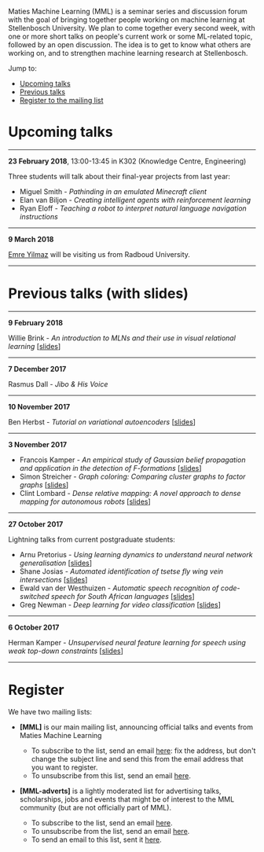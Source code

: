 Maties Machine Learning (MML) is a seminar series and discussion forum with the goal of bringing together people working on machine learning at Stellenbosch University. We plan to come together every second week, with one or more short talks on people's current work or some ML-related topic, followed by an open discussion. The idea is to get to know what others are working on, and to strengthen machine learning research at Stellenbosch.

Jump to:

- [Upcoming talks](#upcoming-talks)
- [Previous talks](#previous-talks-with-slides)
- [Register to the mailing list](#register)


# Upcoming talks

* * *

**23 February 2018**, 13:00-13:45 in K302 (Knowledge Centre, Engineering)

Three students will talk about their final-year projects from last year:

- Miguel Smith - _Pathinding in an emulated Minecraft client_
- Elan van Biljon - _Creating intelligent agents with reinforcement learning_
- Ryan Eloff - _Teaching a robot  to interpret natural language navigation instructions_

* * *

**9 March 2018**

[Emre Yilmaz](https://sites.google.com/site/schemreier/) will be visiting us from Radboud University.


* * *

# Previous talks (with slides)

* * *

**9 February 2018**

Willie Brink - _An introduction to MLNs and their use in visual relational learning_ [[slides](slides/2018-02-09_brink.pdf)]

* * *

**7 December 2017**

Rasmus Dall - _Jibo & His Voice_

* * *

**10 November 2017**

Ben Herbst - _Tutorial on variational autoencoders_ [[slides](slides/2017-11-10_herbst.pdf)]

* * *

**3 November 2017**

- Francois Kamper - _An empirical study of Gaussian belief propagation and application in the detection of F-formations_ [[slides](slides/2017-11-03_kamper.pdf)]
- Simon Streicher - _Graph coloring: Comparing cluster graphs to factor graphs_ [[slides](slides/2017-11-03_streicher.pdf)]
- Clint Lombard - _Dense relative mapping: A novel approach to dense mapping for autonomous robots_ [[slides](slides/2017-11-03_lombard.pdf)]

* * *

**27 October 2017**

Lightning talks from current postgraduate students:

- Arnu Pretorius - _Using learning dynamics to understand neural network generalisation_ [[slides](slides/2017-10-27_pretorius.pdf)]
- Shane Josias - _Automated identification of tsetse fly wing vein intersections_ [[slides](slides/2017-10-27_josias.pdf)]
- Ewald van der Westhuizen - _Automatic speech recognition of code-switched speech for South African languages_ [[slides](slides/2017-10-27_vanderwesthuizen.pptx)]
- Greg Newman - _Deep learning for video classification_ [[slides](slides/2017-10-27_newman.pdf)]

* * *

**6 October 2017**

Herman Kamper - _Unsupervised neural feature learning for speech using weak top-down constraints_ [[slides](slides/2017-10-06_kamper.pdf)]

* * *

# Register

We have two mailing lists:

- **[MML]** is our main mailing list, announcing official talks and events from Maties Machine Learning

    - To subscribe to the list, send an email <a href="mailto:sympa [at] sympa [dot] sun [dot] ac [dot] za?subject=subscribe mml">here</a>: fix the address, but don't change the subject line and send this from the email address that you want to register.
    - To unsubscribe from this list, send an email <a href="mailto:sympa [at] sympa [dot] sun [dot] ac [dot] za?subject=unsubscribe mml">here</a>.
    
- **[MML-adverts]** is a lightly moderated list for advertising talks, scholarships, jobs and events that might be of interest to the MML community (but are not officially part of MML).

    - To subscribe to the list, send an email <a href="mailto:sympa [at] sympa [dot] sun [dot] ac [dot] za?subject=subscribe mml-adverts">here</a>.
    - To unsubscribe from the list, send an email <a href="mailto:sympa [at] sympa [dot] sun [dot] ac [dot] za?subject=unsubscribe mml-adverts">here</a>.
    - To send an email to this list, sent it <a href="mailto:mml-adverts [at] sympa [dot] sun [dot] ac [dot] za">here</a>.


